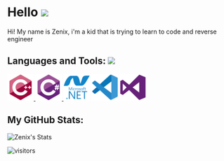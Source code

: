 <h1>Hello <img src = "https://raw.githubusercontent.com/MartinHeinz/MartinHeinz/master/wave.gif" width = 50px> </h1>


</p>
<div size='20px'> Hi! My name is Zenix, i'm a kid that is trying to learn to code and reverse engineer
</div>


<h2> Languages and Tools: <img src = "https://media2.giphy.com/media/QssGEmpkyEOhBCb7e1/giphy.gif?cid=ecf05e47a0n3gi1bfqntqmob8g9aid1oyj2wr3ds3mg700bl&rid=giphy.gif" width = 25px></h2>
<p> <a href="https://www.w3schools.com/cpp/" target="_blank"> <img src="https://raw.githubusercontent.com/devicons/devicon/master/icons/cplusplus/cplusplus-original.svg" alt="cplusplus" width="60" height="60"/> </a> <a href="https://www.w3schools.com/cs/" target="_blank"> <img src="https://raw.githubusercontent.com/devicons/devicon/master/icons/csharp/csharp-original.svg" alt="csharp" width="60" height="60"/> </a>
<img src="https://raw.githubusercontent.com/devicons/devicon/9f4f5cdb393299a81125eb5127929ea7bfe42889/icons/dot-net/dot-net-plain-wordmark.svg" alt="Dot Net" width="60" height="60"/> 
 <img src="https://raw.githubusercontent.com/devicons/devicon/master/icons/vscode/vscode-original.svg" alt="Visual Studio Code" width="60" height="60"/> 
</a>  <img src="https://raw.githubusercontent.com/devicons/devicon/9f4f5cdb393299a81125eb5127929ea7bfe42889/icons/visualstudio/visualstudio-plain.svg" alt="Visual Studio 2019/2022" width="60" height="60"/> </a> </p>

<h2> My GitHub Stats:  </h2>

![Zenix's Stats](https://github-readme-stats.vercel.app/api?username=Zenixas&count_private=true&hide=issues&show_icons=true&theme=dracula) <p>
 ![visitors](https://visitor-badge.glitch.me/badge?page_id=zenixas.zenixas)




